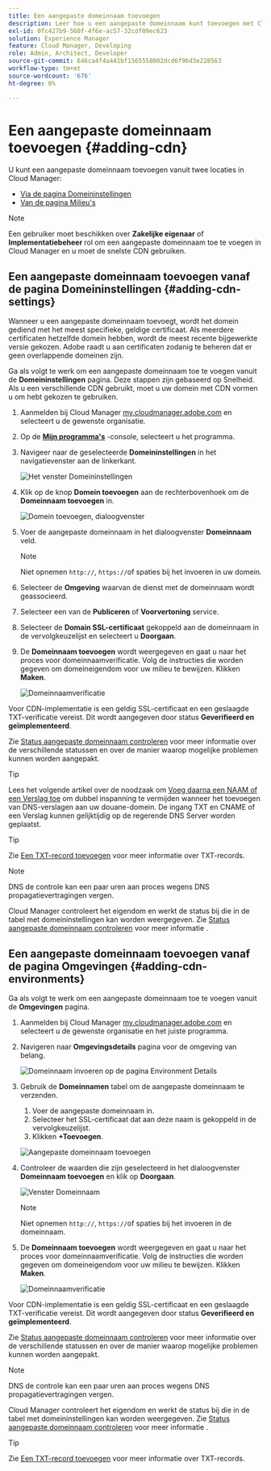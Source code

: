 ```yaml
---
title: Een aangepaste domeinnaam toevoegen
description: Leer hoe u een aangepaste domeinnaam kunt toevoegen met Cloud Manager.
exl-id: 0fc427b9-560f-4f6e-ac57-32cdf09ec623
solution: Experience Manager
feature: Cloud Manager, Developing
role: Admin, Architect, Developer
source-git-commit: 646ca4f4a441bf1565558002dcd6f96d3e228563
workflow-type: tm+mt
source-wordcount: '676'
ht-degree: 0%

---
```



# Een aangepaste domeinnaam toevoegen {#adding-cdn}

U kunt een aangepaste domeinnaam toevoegen vanuit twee locaties in Cloud Manager:

* [Via de pagina Domeininstellingen](#adding-cdn-settings)
* [Van de pagina Milieu&#39;s](#adding-cdn-environments)

>[!NOTE]
>
>Een gebruiker moet beschikken over **Zakelijke eigenaar** of **Implementatiebeheer** rol om een aangepaste domeinnaam toe te voegen in Cloud Manager en u moet de snelste CDN gebruiken.

## Een aangepaste domeinnaam toevoegen vanaf de pagina Domeininstellingen {#adding-cdn-settings}

Wanneer u een aangepaste domeinnaam toevoegt, wordt het domein gediend met het meest specifieke, geldige certificaat. Als meerdere certificaten hetzelfde domein hebben, wordt de meest recente bijgewerkte versie gekozen. Adobe raadt u aan certificaten zodanig te beheren dat er geen overlappende domeinen zijn.

Ga als volgt te werk om een aangepaste domeinnaam toe te voegen vanuit de **Domeininstellingen** pagina. Deze stappen zijn gebaseerd op Snelheid. Als u een verschillende CDN gebruikt, moet u uw domein met CDN vormen u om hebt gekozen te gebruiken.

1. Aanmelden bij Cloud Manager [my.cloudmanager.adobe.com](https://my.cloudmanager.adobe.com/) en selecteert u de gewenste organisatie.

1. Op de **[Mijn programma&#39;s](/help/implementing/cloud-manager/navigation.md#my-programs)** -console, selecteert u het programma.

1. Navigeer naar de geselecteerde **Domeininstellingen** in het navigatievenster aan de linkerkant.

   ![Het venster Domeininstellingen](/help/implementing/cloud-manager/assets/cdn/cdn-create.png)

1. Klik op de knop **Domein toevoegen** aan de rechterbovenhoek om de **Domeinnaam toevoegen** in.

   ![Domein toevoegen, dialoogvenster](/help/implementing/cloud-manager/assets/cdn/add-cdn1.png)

1. Voer de aangepaste domeinnaam in het dialoogvenster **Domeinnaam** veld.

   >[!NOTE]
   >
   >Niet opnemen `http://`, `https://`of spaties bij het invoeren in uw domein.

1. Selecteer de **Omgeving** waarvan de dienst met de domeinnaam wordt geassocieerd.

1. Selecteer een van de **Publiceren** of **Voorvertoning** service.

1. Selecteer de **Domain SSL-certificaat** gekoppeld aan de domeinnaam in de vervolgkeuzelijst en selecteert u **Doorgaan**.

1. De **Domeinnaam toevoegen** wordt weergegeven en gaat u naar het proces voor domeinnaamverificatie. Volg de instructies die worden gegeven om domeineigendom voor uw milieu te bewijzen. Klikken **Maken**.

   ![Domeinnaamverificatie](/help/implementing/cloud-manager/assets/cdn/cdn-create6.png)

Voor CDN-implementatie is een geldig SSL-certificaat en een geslaagde TXT-verificatie vereist. Dit wordt aangegeven door status **Geverifieerd en geïmplementeerd**.

Zie [Status aangepaste domeinnaam controleren](/help/implementing/cloud-manager/custom-domain-names/check-domain-name-status.md) voor meer informatie over de verschillende statussen en over de manier waarop mogelijke problemen kunnen worden aangepakt.

>[!TIP]
>
>Lees het volgende artikel over de noodzaak om [Voeg daarna een NAAM of een Verslag toe](/help/implementing/cloud-manager/custom-domain-names/configure-dns-settings.md) om dubbel inspanning te vermijden wanneer het toevoegen van DNS-verslagen aan uw douane-domein. De ingang TXT en CNAME of een Verslag kunnen gelijktijdig op de regerende DNS Server worden geplaatst.

>[!TIP]
>
>Zie [Een TXT-record toevoegen](/help/implementing/cloud-manager/custom-domain-names/add-text-record.md) voor meer informatie over TXT-records.

>[!NOTE]
>
>DNS de controle kan een paar uren aan proces wegens DNS propagatievertragingen vergen.
>
>Cloud Manager controleert het eigendom en werkt de status bij die in de tabel met domeininstellingen kan worden weergegeven. Zie [Status aangepaste domeinnaam controleren](/help/implementing/cloud-manager/custom-domain-names/check-domain-name-status.md) voor meer informatie .

## Een aangepaste domeinnaam toevoegen vanaf de pagina Omgevingen {#adding-cdn-environments}

Ga als volgt te werk om een aangepaste domeinnaam toe te voegen vanuit de **Omgevingen** pagina.

1. Aanmelden bij Cloud Manager [my.cloudmanager.adobe.com](https://my.cloudmanager.adobe.com/) en selecteert u de gewenste organisatie en het juiste programma.

1. Navigeren naar **Omgevingsdetails** pagina voor de omgeving van belang.

   ![Domeinnaam invoeren op de pagina Environment Details](/help/implementing/cloud-manager/assets/cdn/cdn-create4.png)

1. Gebruik de **Domeinnamen** tabel om de aangepaste domeinnaam te verzenden.

   1. Voer de aangepaste domeinnaam in.
   1. Selecteer het SSL-certificaat dat aan deze naam is gekoppeld in de vervolgkeuzelijst.
   1. Klikken **+Toevoegen**.

   ![Aangepaste domeinnaam toevoegen](/help/implementing/cloud-manager/assets/cdn/cdn-create3.png)

1. Controleer de waarden die zijn geselecteerd in het dialoogvenster **Domeinnaam toevoegen** en klik op **Doorgaan**.

   ![Venster Domeinnaam](/help/implementing/cloud-manager/assets/cdn/cdn-create5.png)

   >[!NOTE]
   >
   >Niet opnemen `http://`, `https://`of spaties bij het invoeren in de domeinnaam.

1. De **Domeinnaam toevoegen** wordt weergegeven en gaat u naar het proces voor domeinnaamverificatie. Volg de instructies die worden gegeven om domeineigendom voor uw milieu te bewijzen. Klikken **Maken**.

   ![Domeinnaamverificatie](/help/implementing/cloud-manager/assets/cdn/cdn-create6.png)

Voor CDN-implementatie is een geldig SSL-certificaat en een geslaagde TXT-verificatie vereist. Dit wordt aangegeven door status **Geverifieerd en geïmplementeerd**.

Zie [Status aangepaste domeinnaam controleren](/help/implementing/cloud-manager/custom-domain-names/check-domain-name-status.md) voor meer informatie over de verschillende statussen en over de manier waarop mogelijke problemen kunnen worden aangepakt.

>[!NOTE]
>
>DNS de controle kan een paar uren aan proces wegens DNS propagatievertragingen vergen.
>
>Cloud Manager controleert het eigendom en werkt de status bij die in de tabel met domeininstellingen kan worden weergegeven. Zie [Status aangepaste domeinnaam controleren](/help/implementing/cloud-manager/custom-domain-names/check-domain-name-status.md) voor meer informatie .

>[!TIP]
>
>Zie [Een TXT-record toevoegen](/help/implementing/cloud-manager/custom-domain-names/add-text-record.md) voor meer informatie over TXT-records.
